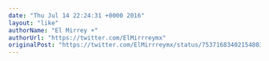```yaml
---
date: "Thu Jul 14 22:24:31 +0000 2016"
layout: "like"
authorName: "El Mirrey ☀️"
authorUrl: "https://twitter.com/ElMirrreymx"
originalPost: "https://twitter.com/ElMirrreymx/status/753716834021548032"
---
```

